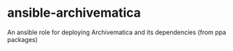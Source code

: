 # ansible-archivematica
An ansible role for deploying Archivematica and its dependencies (from ppa packages)
